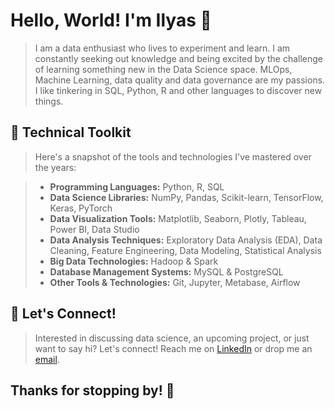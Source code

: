 # Hello, World! I'm Ilyas 👋

>I am a data enthusiast who lives to experiment and learn. I am constantly seeking out knowledge and being excited by the challenge of learning something new in the Data Science space. MLOps, Machine Learning, data quality and data governance are my passions. I like tinkering in SQL, Python, R and other languages to discover new things.

## 🚀 Technical Toolkit 

>Here's a snapshot of the tools and technologies I've mastered over the years:

>- **Programming Languages:** Python, R, SQL
>- **Data Science Libraries:** NumPy, Pandas, Scikit-learn, TensorFlow, Keras, PyTorch
>- **Data Visualization Tools:** Matplotlib, Seaborn, Plotly, Tableau, Power BI, Data Studio
>- **Data Analysis Techniques:** Exploratory Data Analysis (EDA), Data Cleaning, Feature Engineering, Data Modeling, Statistical Analysis
>- **Big Data Technologies:** Hadoop & Spark
>- **Database Management Systems:** MySQL & PostgreSQL
>- **Other Tools & Technologies:** Git, Jupyter, Metabase, Airflow

## 💌 Let's Connect!

>Interested in discussing data science, an upcoming project, or just want to say hi? Let's connect! Reach me on [LinkedIn](https://www.linkedin.com/in/muhamadilyas) or drop me an [email](ilyashaikall02@gmail.com).

## Thanks for stopping by! 👋
